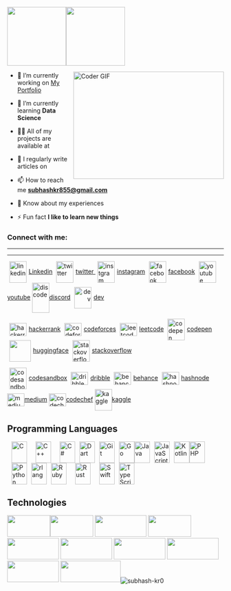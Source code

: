 
<a href="https://www.subhashkr.netlify.com/"><img height="137px" align="centre" src="https://github-readme-stats.vercel.app/api?username=subhash-kr0&hide_title=true&hide_border=true&show_icons=true&include_all_commits=true&count_private=true&line_height=21&text_color=000&icon_color=000&bg_color=0,ea6161,ffc64d,fffc4d,52fa5a&theme=graywhite" /><!-- wi*quL3fcV --><img height="137px" align="centre" src="https://github-readme-stats.vercel.app/api/top-langs/?username=subhash-kr0&hide=html&hide_title=true&hide_border=true&layout=compact&langs_count=6&exclude_repo=comp426,Redventures-Movie-Quotes&text_color=000&icon_color=fff&bg_color=0,52fa5a,4dfcff,c64dff&theme=graywhite" /></a>

<img  align="right" alt="Coder GIF" height=250 width=350 src="https://cdn.dribbble.com/users/730703/screenshots/6581243/avento.gif" />

- 🔭 I’m currently working on [My Portfolio](<amazonClone>)

- 🌱 I’m currently learning **Data Science**

- 👨‍💻 All of my projects are available at [<myportfolio>](<myportfolio>)

- 📝 I regularly write articles on [<blolink>](<blolink>)

- 📫 How to reach me **subhashkr855@gmail.com**

- 📄 Know about my experiences [<resumellink>](<resumellink>)

- ⚡ Fun fact **I like to learn new things**




<h3 align="left">Connect with me:</h3><hr><hr>
<p align="left">

<p>

<a href="https://linkedin.com/in/linkedin" target="blank"><img align="center" src="https://raw.githubusercontent.com/rahuldkjain/github-profile-readme-generator/master/src/images/icons/Social/linked-in-alt.svg"  alt="linkedin" height="50" width="40" hspace="5" />Linkedin</a>
<a href="https://twitter.com/twitter" target="blank"><img align="center" src="https://raw.githubusercontent.com/rahuldkjain/github-profile-readme-generator/master/src/images/icons/Social/twitter.svg" alt="twitter" height="50" width="40" hspace="5" />twitter
</a>
<a href="https://instagram.com/instgram" target="blank"><img align="center" src="https://raw.githubusercontent.com/rahuldkjain/github-profile-readme-generator/master/src/images/icons/Social/instagram.svg" alt="instgram" height="50" width="40" hspace="5" />instagram</a>
<a href="https://fb.com/facebook" target="blank"><img align="center" src="https://raw.githubusercontent.com/rahuldkjain/github-profile-readme-generator/master/src/images/icons/Social/facebook.svg" alt="facebook" height="50" width="40"  hspace="5"/>facebook</a>
<a href="https://www.youtube.com/c/youtube" target="blank"><img align="center" src="https://raw.githubusercontent.com/rahuldkjain/github-profile-readme-generator/master/src/images/icons/Social/youtube.svg" alt="youtube" height="50" width="40" hspace="5"/>youtube</a>
<a href="https://discord.gg/discode" target="blank"><img align="center" src="https://raw.githubusercontent.com/rahuldkjain/github-profile-readme-generator/master/src/images/icons/Social/discord.svg" alt="discode" height="70" width="40" />discord</a>
<a align="right" href="https://dev.to/dev" target="blank"><img align="center" src="https://raw.githubusercontent.com/rahuldkjain/github-profile-readme-generator/master/src/images/icons/Social/devto.svg" alt="dev" height="50" width="40" hspace="5"/>dev</a>




<a href="https://www.hackerrank.com/hackerrank" target="blank"><img align="center" src="https://raw.githubusercontent.com/rahuldkjain/github-profile-readme-generator/master/src/images/icons/Social/hackerrank.svg" alt="hackerrank" height="30" width="40" hspace="5" />hackerrank</a>
<a href="https://codeforces.com/profile/codeforces" target="blank"><img align="center" src="https://raw.githubusercontent.com/rahuldkjain/github-profile-readme-generator/master/src/images/icons/Social/codeforces.svg" alt="codeforces" height="30" width="40" hspace="5" />codeforces</a>
<a href="https://www.leetcode.com/leetcode" target="blank"><img align="center" src="https://raw.githubusercontent.com/rahuldkjain/github-profile-readme-generator/master/src/images/icons/Social/leet-code.svg" alt="leetcode" height="30" width="40" hspace="5"/>leetcode</a>
<a href="https://codepen.io/codepen" target="blank"><img align="center" src="https://raw.githubusercontent.com/rahuldkjain/github-profile-readme-generator/master/src/images/icons/Social/codepen.svg" alt="codepen" height="50" width="40" hspace="5"/>codepen</a>
<a href="https://huggingface.co/" target="blank"><img align="center" src="https://huggingface.co/datasets/huggingface/brand-assets/resolve/main/hf-logo.svg" alt="" height="50" width="50" hspace="5" />huggingface</a>
<a href="https://stackoverflow.com/users/stackoverflow" target="blank"><img align="center" src="https://raw.githubusercontent.com/rahuldkjain/github-profile-readme-generator/master/src/images/icons/Social/stack-overflow.svg" alt="stackoverflow" height="50" width="40" hspace="5"/>stackoverflow</a>


<a href="https://codesandbox.com/codesandbox" target="blank"><img align="center" src="https://raw.githubusercontent.com/rahuldkjain/github-profile-readme-generator/master/src/images/icons/Social/codesandbox.svg" alt="codesandbox" height="50" width="40" hspace="5"/>codesandbox</a>
<a href="https://dribbble.com/dribble" target="blank"><img align="center" src="https://raw.githubusercontent.com/rahuldkjain/github-profile-readme-generator/master/src/images/icons/Social/dribbble.svg" alt="dribble" height="30" width="40" hspace="5"/>dribble</a>
<a href="https://www.behance.net/behance" target="blank"><img align="center" src="https://raw.githubusercontent.com/rahuldkjain/github-profile-readme-generator/master/src/images/icons/Social/behance.svg" alt="behance" height="30" width="40" hspace="5"/>behance</a>
<a href="https://hashnode.com/hashnode" target="blank"><img align="center" src="https://raw.githubusercontent.com/rahuldkjain/github-profile-readme-generator/master/src/images/icons/Social/hashnode.svg" alt="hashnode" height="30" width="40" hspace="5"/>hashnode</a>
<a href="https://medium.com/medium" target="blank"><img align="center" src="https://raw.githubusercontent.com/rahuldkjain/github-profile-readme-generator/master/src/images/icons/Social/medium.svg" alt="medium" height="30" width="40" />medium</a>
<a href="https://www.codechef.com/users/codechef" target="blank"><img align="center" src="https://cdn.jsdelivr.net/npm/simple-icons@3.1.0/icons/codechef.svg" alt="codechef" height="30" width="40" />codechef</a>
<a href="https://kaggle.com/kaggle" target="blank"><img align="center" src="https://raw.githubusercontent.com/rahuldkjain/github-profile-readme-generator/master/src/images/icons/Social/kaggle.svg" alt="kaggle" height="50" width="40"/>kaggle</a>


## Programming Languages

<p align="left">
<a href="https://docs.microsoft.com/en-us/cpp/?view=msvc-170" target="_blank" rel="noreferrer"><img hspace="10" src="https://raw.githubusercontent.com/danielcranney/readme-generator/main/public/icons/skills/c-colored.svg" width="36" height="50" alt="C" /></a><a href="https://docs.microsoft.com/en-us/cpp/?view=msvc-170" target="_blank" rel="noreferrer"><img hspace="10" src="https://raw.githubusercontent.com/danielcranney/readme-generator/main/public/icons/skills/cplusplus-colored.svg" width="36" height="50" alt="C++" /></a><a href="https://docs.microsoft.com/en-us/dotnet/csharp/" target="_blank" rel="noreferrer"><img hspace="10" src="https://raw.githubusercontent.com/danielcranney/readme-generator/main/public/icons/skills/csharp-colored.svg" width="36" height="50" alt="C#" /></a><a href="https://dart.dev/" target="_blank" rel="noreferrer"><img src="https://raw.githubusercontent.com/danielcranney/readme-generator/main/public/icons/skills/dart-colored.svg" width="36" height="50" alt="Dart" /></a><a href="https://git-scm.com/" target="_blank" rel="noreferrer"><img hspace="10" src="https://raw.githubusercontent.com/danielcranney/readme-generator/main/public/icons/skills/git-colored.svg" width="36" height="50" alt="Git" /></a><a href="https://go.dev/doc/" target="_blank" rel="noreferrer"><img src="https://raw.githubusercontent.com/danielcranney/readme-generator/main/public/icons/skills/go-colored.svg" width="36" height="50" alt="Go" /></a><a href="https://www.oracle.com/java/" target="_blank" rel="noreferrer"><img src="https://raw.githubusercontent.com/danielcranney/readme-generator/main/public/icons/skills/java-colored.svg" width="36" height="50" alt="Java" /></a><a href="https://developer.mozilla.org/en-US/docs/Web/JavaScript" target="_blank" rel="noreferrer"><img hspace="10" src="https://raw.githubusercontent.com/danielcranney/readme-generator/main/public/icons/skills/javascript-colored.svg" width="36" height="50" alt="JavaScript" /></a><a href="https://kotlinlang.org/" target="_blank" rel="noreferrer"><img src="https://raw.githubusercontent.com/danielcranney/readme-generator/main/public/icons/skills/kotlin-colored.svg" width="36" height="50" alt="Kotlin" /></a><a href="https://www.php.net/" target="_blank" rel="noreferrer"><img src="https://raw.githubusercontent.com/danielcranney/readme-generator/main/public/icons/skills/php-colored.svg" width="36" height="50" alt="PHP" /></a><a href="https://www.python.org/" target="_blank" rel="noreferrer"><img hspace="10" src="https://raw.githubusercontent.com/danielcranney/readme-generator/main/public/icons/skills/python-colored.svg" width="36" height="50" alt="Python" /></a><a href="https://www.r-project.org/" target="_blank" rel="noreferrer"><img src="https://raw.githubusercontent.com/danielcranney/readme-generator/main/public/icons/skills/rlang-colored.svg" width="36" height="50" alt="rlang" /></a><a href="https://www.ruby-lang.org/en/" target="_blank" rel="noreferrer"><img src="https://raw.githubusercontent.com/danielcranney/readme-generator/main/public/icons/skills/ruby-colored.svg" width="36" height="50" hspace="10" alt="Ruby" /></a><a href="https://www.rust-lang.org/" target="_blank" rel="noreferrer"><img hspace="10" src="https://raw.githubusercontent.com/danielcranney/readme-generator/main/public/icons/skills/rust-colored.svg" width="36" height="50" alt="Rust" /></a><a href="https://developer.apple.com/swift/" target="_blank" rel="noreferrer"><img hspace="10" src="https://raw.githubusercontent.com/danielcranney/readme-generator/main/public/icons/skills/swift-colored.svg" width="36" height="50" alt="Swift" /></a><a href="https://www.typescriptlang.org/" target="_blank" rel="noreferrer"><img src="https://raw.githubusercontent.com/danielcranney/readme-generator/main/public/icons/skills/typescript-colored.svg" width="36" height="50" alt="TypeScript" /></a>
</p>


## Technologies

 <img src="https://img.shields.io/badge/-AWS-000?&logo=Amazon-AWS&logoColor=F90&" width="100" height="50"/><img src="https://img.shields.io/badge/-Docker-000?&logo=Docker" width="100" height="50"/>
 <img src="https://img.shields.io/badge/-Kubernetes-000?&logo=Kubernetes" width="120" height="50"/>
 <img src="https://img.shields.io/badge/-Linux-000?&logo=Linux" width="100" height="50"/>
 <img src="https://img.shields.io/badge/-Node.js-000?&logo=node.js" width="120" height="50"/>
 <img src="https://img.shields.io/badge/-PyTorch-000?&logo=PyTorch" width="120" height="50"/>
 <img src="https://img.shields.io/badge/-React-000?&logo=React" width="120" height="50"/>
 <img src="https://img.shields.io/badge/-Spring-000?&logo=Spring" width="120" height="50"/>
 <img src="https://img.shields.io/badge/-Redis-000?&logo=Redis" width="120" height="50"/>
 <img src="https://img.shields.io/badge/-TensorFlow-000?&logo=TensorFlow" width="140" height="50"/><img align="center" src="https://github-readme-streak-stats.herokuapp.com/?user=subhash-kr0&" alt="subhash-kr0" />


<!-- <img src="https://raw.githubusercontent.com/subhash-kr0/subhash-kr0/output/snake.svg" alt="Snake animation" /> -->



<!-- ### ![Python](https://img.shields.io/badge/-Python-000?&logo=Python)
![JavaScript](https://img.shields.io/badge/-JavaScript-000?&logo=JavaScript)
![C](https://img.shields.io/badge/-C-000?&logo=C)
![Java](https://img.shields.io/badge/-Java-000?&logo=Java&logoColor=007396)
![TypeScript](https://img.shields.io/badge/-TypeScript-000?&logo=TypeScript)
![C++](https://img.shields.io/badge/-C++-000?&logo=c%2b%2b&logoColor=00599C)
![SQL](https://img.shields.io/badge/-SQL-000?&logo=MySQL)
![Swift](https://img.shields.io/badge/-Swift-000?&logo=Swift) -->


<!-- ![AWS](https://img.shields.io/badge/-AWS-000?&logo=Amazon-AWS&logoColor=F90&)
![Docker](https://img.shields.io/badge/-Docker-000?&logo=Docker)
![Kubernetes](https://img.shields.io/badge/-Kubernetes-000?&logo=Kubernetes)
![Linux](https://img.shields.io/badge/-Linux-000?&logo=Linux)
![Node.js](https://img.shields.io/badge/-Node.js-000?&logo=node.js)
![PyTorch](https://img.shields.io/badge/-PyTorch-000?&logo=PyTorch)
![React](https://img.shields.io/badge/-React-000?&logo=React)
![Redis](https://img.shields.io/badge/-Redis-000?&logo=Redis)
![Spring](https://img.shields.io/badge/-Spring-000?&logo=Spring)
![TensorFlow](https://img.shields.io/badge/-TensorFlow-000?&logo=TensorFlow) -->

<!-- ### Full Stack Projects

[![](https://img.shields.io/badge/-🧬%20My%20Website-000)](https://github.com/adamalston/v2)
[![](https://img.shields.io/badge/-🦠%20COVID‑19%20Dashboard-000)](https://github.com/adamalston/COVID-19-Dashboard)
[![](https://img.shields.io/badge/-📝%20Summarizer-000)](https://github.com/adamalston/Summarizer)
[![](https://img.shields.io/badge/-🔬%20Overwatch-000)](https://github.com/adamalston/overwatch)
[![](https://img.shields.io/badge/-🛰%20KubeSat-000)](https://github.com/adamalston/kubesat)
[![](https://img.shields.io/badge/-🔊%20Voice%20Poker-000)](https://github.com/adamalston/Poker)
[![](https://img.shields.io/badge/-🗺%20PokémonGo%20Map-000)](https://github.com/adamalston/PokemonGo-Map)

### Cybersecurity Projects

[![](https://img.shields.io/badge/-🩸%20Heartbleed-000)](https://github.com/adamalston/Heartbleed)
[![](https://img.shields.io/badge/-🌊%20SYN%20Flood-000)](https://github.com/adamalston/SYN-Flood)
[![](https://img.shields.io/badge/-🗂%20Packet%20Sniffing%20%26%20Spoofing-000)](https://github.com/adamalston/Packet-Sniffing-and-Spoofing)
[![](https://img.shields.io/badge/-💉%20SQL%20Injection-000)](https://github.com/adamalston/SQL-Injection)
[![](https://img.shields.io/badge/-🛡%20Spectre%20%26%20Meltdown-000)](https://github.com/adamalston/Meltdown-Spectre)
[![](https://img.shields.io/badge/-🌐%20Network%20Tools-000)](https://github.com/adamalston/Network-Tools) -->




